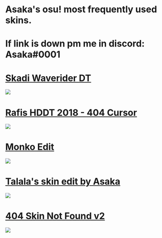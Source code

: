 # Asaka's osu! most frequently used skins.

# If link is down pm me in discord: Asaka#0001

# [Skadi Waverider DT](https://mega.nz/file/5stSVaLQ#GPZ9HNOrIRnytcoUHfn9mV_Yy5igEwhTO6KQ3Ze5QjE) 
![](https://osu.ppy.sh/ss/17621076/fbf8)

# [Rafis HDDT 2018 - 404 Cursor](https://mega.nz/file/4hUhXAja#zWWDvgU-giGrb5VXadSRwuQPQbfPppjCBfQKc9dQK7g) 
![](https://osu.ppy.sh/ss/17342341/4f69)

# [Monko Edit](https://mega.nz/file/Y1VjxYSb#m1VRnqzokBR26BvcgdW6uoFgp67jQA-5M0dRTV17zc8) 
![](https://osu.ppy.sh/ss/17342350/6915)

# [Talala's skin edit by Asaka](https://mega.nz/file/h8VXHapB#uRkJvBBgXWFery9BchFK6SQDyuFfbvVDf77Q8GyLNVY) 
![](https://osu.ppy.sh/ss/17342356/9c3e)

# [404 Skin Not Found v2](https://mega.nz/file/04FzhCAY#mMPpSzv57dtN97QS3c2H1xD421dKWhixGBRSrUB2fMA) 
![](https://osu.ppy.sh/ss/17448784/41da)
